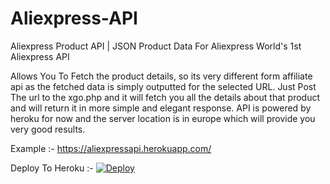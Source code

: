 # Aliexpress-API

Aliexpress Product API | JSON Product Data For Aliexpress 
World's 1st Aliexpress API 

Allows You To Fetch the product details, so its very different form affiliate api as the fetched data is simply outputted for the selected URL. Just Post The url to the xgo.php and it will fetch you all the details about that product and will return it in more simple and elegant response. API is powered by heroku for now and the server location is in europe which will provide you very good results.


Example :- https://aliexpressapi.herokuapp.com/

Deploy To Heroku :-
<a href="https://heroku.com/deploy">
  <img src="https://www.herokucdn.com/deploy/button.svg" alt="Deploy">
</a>
